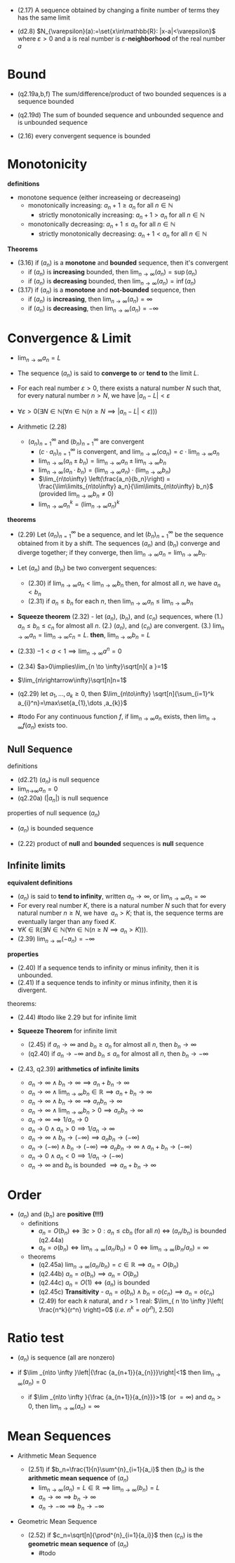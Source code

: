 
- (2.17) A sequence obtained by changing a finite number of terms they has the same limit 

- (d2.8) $N_{\varepsilon}(a):=\set{x\in\mathbb{R}: |x-a|<\varepsilon}$ where $\varepsilon>0$ and a is real number is $\varepsilon$-**neighborhood** of the real number $a$


# Bound

- (q2.19a,b,f) The sum/difference/product of two bounded sequences is a sequence bounded
- (q2.19d) The sum of bounded sequence and unbounded sequence and is unbounded sequence


- (2.16) every convergent sequence is bounded

# Monotonicity

**definitions**
- monotone sequence (either increaseing or decreaseing)
	- monotonically increasing: $a_{n}+1≥a_n$ for all $n\in\mathbb{N}$
		- strictly monotonically increasing: $a_{n}+1>a_n$ for all $n\in\mathbb{N}$
	- monotonically decreasing: $a_{n}+1\leq a_n$ for all $n\in\mathbb{N}$
		- strictly monotonically decreasing: $a_{n}+1<a_n$ for all $n\in\mathbb{N}$

**Theorems**
- (3.16) if $(a_{n})$ is a **monotone** and **bounded** sequence, then it's convergent
	-  if $(a_{n})$ is **increasing** bounded, then $\lim_{ n \to \infty }(a_{n})=\sup(a_{n})$
	-  if $(a_{n})$ is **decreasing** bounded, then $\lim_{ n \to \infty }(a_{n})=\inf(a_{n})$
- (3.17) if $(a_{n})$ is a **monotone** and **not-bounded** sequence, then
	-  if $(a_{n})$ is **increasing**, then $\lim_{ n \to \infty }(a_{n})=\infty$
	-  if $(a_{n})$ is **decreasing**, then $\lim_{ n \to \infty }(a_{n})=-\infty$

# Convergence & Limit

- $\lim_{ n \to \infty }{a_{n}}=L$
- The sequence $(a_n)$ is said to **converge to** or **tend to** the limit $L$.
- For each real number $\varepsilon >0$, there exists a natural number $N$ such that, for every natural number $n>N$, we have ${\displaystyle |a_{n}-L|<\varepsilon }$
- $\forall \varepsilon > 0 \left(\exists N \in \mathbb{N} \left(\forall n \in\mathbb{N}\left(n \geq N \implies |a_n - L| < \varepsilon \right)\right)\right)$

- Arithmetic (2.28)
	- $(a_{n})_{n=1}^{\infty}$ and $(b_{n})_{n=1}^{\infty}$ are convergent
		- $(c\cdot a_{n})_{n=1}^{\infty}$ is convergent, and $\lim_{ n \to \infty }({ca_{n})}=c\cdot\lim_{ n \to \infty }{a_{n}}$
		- $\lim_{n\to\infty} (a_n \pm b_n) =  \lim_{n\to\infty} a_n \pm \lim_{n\to\infty} b_n$
		- $\lim_{n\to\infty} (a_n \cdot b_n) =  \left(\lim_{n\to\infty} a_n \right)\cdot \left( \lim_{n\to\infty} b_n \right)$
		- $\lim_{n\to\infty} \left(\frac{a_n}{b_n}\right) = \frac{\lim\limits_{n\to\infty} a_n}{\lim\limits_{n\to\infty} b_n}$ (provided $\lim_{n\to\infty} b_n \ne 0$)
		- $\lim_{n\to\infty} a_n^k =  \left( \lim_{n\to\infty} a_n \right)^k$



**theorems**

- (2.29) Let $(a_n)_{n=1}^{\infty}$ be a sequence, and let $(b_n)^{\infty}_{n=1}$ be the sequence obtained from it by a shift. The sequences $(a_n)$ and $(b_n)$ converge and diverge together; if they converge, then $\lim_{n\to\infty} a_n = \lim_{n\to\infty} b_n$.
- Let $(a_n)$ and $(b_n)$ be two convergent sequences:
	- (2.30) if $\lim_{n \to \infty} a_n <\lim_{n \to \infty} b_n$ then, for almost all $n$, we have $a_n < b_n$
	- (2.31) if $a_n \leq b_n$ for each $n$, then $\lim_{n \to \infty} a_n \leq\lim_{n \to \infty} b_n$
- **Squeeze theorem** (2.32) - let $(a_n)$, $(b_n)$, and $(c_n)$ sequences, where (1.) $a_{n}\leq b_{n}\leq c_{n}$ for almost all $n$. (2.)   $(a_n)$, and $(c_n)$ are convergent. (3.) $\lim_{n \to \infty} a_n =\lim_{n \to \infty} c_n=L$. **then**, $\lim_{n \to \infty} b_n=L$
- (2.33) $-1<a<1\implies\lim_{n \to \infty}a^n=0$
- (2.34) $a>0\implies\lim_{n \to \infty}\sqrt[n]{ a }=1$
- $\lim_{n\rightarrow\infty}\sqrt[n]n=1$
- (q2.29) let $a_{1},\dots ,a_{k}\geq 0$, then $\lim_{n\to\infty} \sqrt[n]{\sum_{i=1}^k a_{i}^n}=\max\set{a_{1},\dots ,a_{k}}$

- #todo For any continuous function $f$, if $\lim _{n\to \infty }a_{n}$ exists, then $\lim _{n\to \infty }f\left(a_{n}\right)$ exists too.


## Null Sequence 

definitions 
- (d2.21) $(a_{n})$ is null sequence 
- $\lim_{n \mathop \to \infty} {a}_n=0$
- (q2.20a) $(|a_{n}|)$ is null sequence

properties of null sequence $(a_{n})$
- $(a_{n})$ is bounded sequence


- (2.22) product of **null** and **bounded** sequences is **null** sequence



## Infinite limits

**equivalent definitions**
- $(a_{n})$ is said to **tend to infinity**, written $a_{n}\to \infty$, or $\lim _{n\to \infty }a_{n}=\infty$
- For every real number $K$, there is a natural number $N$ such that for every natural number $n\geq N$, we have  $a_{n}>K$; that is, the sequence terms are eventually larger than any fixed $K$.
- $\forall K\in \mathbb {R} \left(\exists N\in \mathbb {N} \left(\forall n\in \mathbb {N} \left(n\geq N\implies a_{n}>K\right)\right)\right).$
- (2.39) $\lim_{n\to\infty}(-a_{n})=-\infty$

**properties**
- (2.40) If a sequence tends to infinity or minus infinity, then it is unbounded.
- (2.41) If a sequence tends to infinity or minus infinity, then it is divergent.



theorems:
- (2.44) #todo like 2.29 but for infinite limit 
-  **Squeeze Theorem** for infinite limit 
	- (2.45) if $a_{n}\to \infty$ and $b_{n}\geq a_{n}$ for almost all $n$, then $b_{n}\to \infty$
	- (q2.40) if $a_{n}\to -\infty$ and $b_{n}\leq a_{n}$ for almost all $n$, then $b_{n}\to -\infty$

- (2.43, q2.39) **arithmetics of infinite limits**
	- ${a_{n}\to \infty}\land{b_{n}\to \infty}\implies a_{n}+b_{n}\to \infty$
	- ${a_{n}\to \infty}\land{\lim_{ n \to \infty }b_{n}\in \mathbb{R}}\implies a_{n}+b_{n}\to \infty$
	- ${a_{n}\to \infty}\land{b_{n}\to \infty}\implies a_{n}b_{n}\to \infty$
	- ${a_{n}\to \infty}\land{\lim_{ n \to \infty }b_{n}>0}\implies a_{n}b_{n}\to \infty$
	- ${a_{n}\to \infty}\implies 1/a_{n}\to0$
	- ${a_{n}\to 0}\land{a_{n}>0} \implies 1/a_{n}\to{\infty}$
	- ${a_{n}\to \infty}\land{b_{n}\to (-\infty)} \implies a_{n}b_{n}\to{(-\infty)}$
	- ${a_{n}\to (-\infty)}\land{b_{n}\to (-\infty)} \implies a_{n}b_{n}\to{\infty}\land  a_{n}+b_{n}\to{(-\infty)}$
	- ${a_{n}\to 0}\land{a_{n}<0} \implies 1/a_{n}\to{(-\infty)}$
	- ${a_{n}\to \infty}$ and ${b_{n}}$ is bounded $\implies a_{n}+b_{n}\to \infty$

# Order

- $(a_{n})$ and $(b_{n})$ are **positive (!!!)**
	- definitions
		- $a_{n}=O(b_{n})\iff \exists{c>0}:{a_{n}\leq cb_{n}}$ (for all $n$) $\iff$ $(a_{n}/b_{n})$ is bounded (q2.44a)
		- $a_{n}=o(b_{n})\iff {\lim_{ n \to \infty }(a_{n}/b_{n})=0}\iff{\lim_{ n \to \infty }(b_{n}/a_{n})=\infty}$
	- theorems
		- (q2.45a) $\lim_{ n \to \infty }(a_{n}/b_{n})=c\in{\mathbb{R}}\implies a_{n}=O(b_{n})$
		- (q2.44b) $a_{n}=o(b_{n})\implies a_{n}=O(b_{n})$
		- (q2.44c) $a_{n}=O(1)\iff{(a_{n})}$ is bounded
		- (q2.45c) **Transitivity** - $a_{n}=o(b_{n})\land{b_{n}=o(c_{n})}\implies a_{n}=o(c_{n})$
		- (2.49) for each $k$ natural, and $r>1$ real: $\lim_{ n \to \infty }\left( \frac{n^k}{r^n} \right)=0$ (*i.e.* $n^k=o(r^n)$, 2.50) 

# Ratio test

- $(a_{n})$ is sequence (all are nonzero)

- if $\lim _{n\to \infty }\left|{\frac {a_{n+1}}{a_{n}}}\right|<1$ then $\lim_{ n \to \infty }(a_{n})=0$
	- if $\lim _{n\to \infty }{\frac {a_{n+1}}{a_{n}}}>1$ (or $=\infty$) and $a_{n}>0$, then $\lim_{ n \to \infty }(a_{n})=\infty$
	 

#  Mean Sequences

-  Arithmetic Mean Sequence
	- (2.51) if $b_n=\frac{1}{n}\sum^{n}_{i=1}{a_i}$ then $(b_{n})$ is the **arithmetic mean sequence** of $(a_{n})$
		- $\lim_{ n \to \infty }(a_{n})=L\in\mathbb{R}\implies \lim_{ n \to \infty }(b_{n})=L$
		- $a_{n}\to \infty\implies b_{n}\to \infty$
		- $a_{n}\to -\infty\implies b_{n}\to -\infty$

-  Geometric Mean Sequence
	- (2.52) if $c_n=\sqrt[n]{\prod^{n}_{i=1}{a_i}}$ then $(c_{n})$ is the **geometric mean sequence** of $(a_{n})$
		- #todo 


